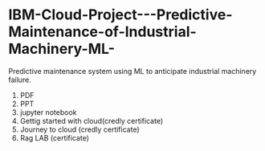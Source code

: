 # IBM-Cloud-Project---Predictive-Maintenance-of-Industrial-Machinery-ML-
Predictive maintenance system using ML to anticipate industrial machinery failure. 
1. PDF
2. PPT
3. jupyter notebook
4. Gettig started with cloud(credly certificate)
5. Journey to cloud (credly certificate)
6. Rag LAB (certificate)
